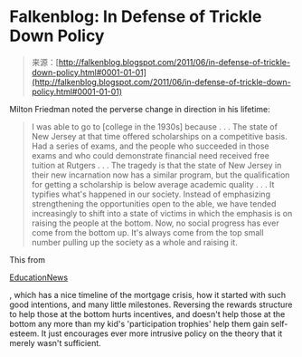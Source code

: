 <!--yml
category: 未分类
date: 2024-05-12 20:52:28
-->

# Falkenblog: In Defense of Trickle Down Policy

> 来源：[http://falkenblog.blogspot.com/2011/06/in-defense-of-trickle-down-policy.html#0001-01-01](http://falkenblog.blogspot.com/2011/06/in-defense-of-trickle-down-policy.html#0001-01-01)

Milton Friedman noted the perverse change in direction in his lifetime:

> I was able to go to [college in the 1930s] because . . . The state of New Jersey at that time offered scholarships on a competitive basis. Had a series of exams, and the people who succeeded in those exams and who could demonstrate financial need received free tuition at Rutgers . . . The tragedy is that the state of New Jersey in their new incarnation now has a similar program, but the qualification for getting a scholarship is below average academic quality . . . It typifies what's happened in our society. Instead of emphasizing strengthening the opportunities open to the able, we have tended increasingly to shift into a state of victims in which the emphasis is on raising the people at the bottom. Now, no social progress has ever come from the bottom up. It's always come from the top small number pulling up the society as a whole and raising it.

This from

[EducationNews](http://www.educationnews.org/articles/a-tale-of-two-gaps-achievement-and-home-ownership-or-how-political-correctness-is-unraveling-america.html)

, which has a nice timeline of the mortgage crisis, how it started with such good intentions, and many little milestones. Reversing the rewards structure to help those at the bottom hurts incentives, and doesn't help those at the bottom any more than my kid's 'participation trophies' help them gain self-esteem. It just encourages ever more intrusive policy on the theory that it merely wasn't sufficient.